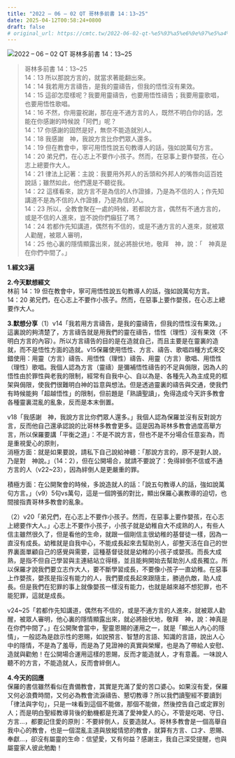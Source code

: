 ```yaml
---
title: "2022 – 06 – 02 QT 哥林多前書 14：13~25"
date: 2025-04-12T00:58:24+0800
draft: false
# original_url: https://cmtc.tw/2022-06-02-qt-%e5%93%a5%e6%9e%97%e5%a4%9a%e5%89%8d%e6%9b%b8-14%ef%bc%9a1325
---
```


![2022 – 06 – 02 QT 哥林多前書 14：13~25](/images/qt.jpg  "2022 – 06 – 02 QT 哥林多前書 14：13~25")

> 哥林多前書 14：13~25  
> 14：13 所以那說方言的，就當求著能翻出來。  
> 14：14 我若用方言禱告，是我的靈禱告，但我的悟性沒有果效。  
> 14：15 這卻怎麼樣呢？我要用靈禱告，也要用悟性禱告；我要用靈歌唱，也要用悟性歌唱。  
> 14：16 不然，你用靈祝謝，那在座不通方言的人，既然不明白你的話，怎能在你感謝的時候說「阿們」呢？  
> 14：17 你感謝的固然是好，無奈不能造就別人。  
> 14：18 我感謝　神，我說方言比你們眾人還多。  
> 14：19 但在教會中，寧可用悟性說五句教導人的話，強如說萬句方言。  
> 14：20 弟兄們，在心志上不要作小孩子。然而，在惡事上要作嬰孩，在心志上總要作大人。  
> 14：21 律法上記著：主說：我要用外邦人的舌頭和外邦人的嘴唇向這百姓說話；雖然如此，他們還是不聽從我。  
> 14：22 這樣看來，說方言不是為信的人作證據，乃是為不信的人；作先知講道不是為不信的人作證據，乃是為信的人。  
> 14：23 所以，全教會聚在一處的時候，若都說方言，偶然有不通方言的，或是不信的人進來，豈不說你們癲狂了嗎？  
> 14：24 若都作先知講道，偶然有不信的，或是不通方言的人進來，就被眾人勸醒，被眾人審明，  
> 14：25 他心裏的隱情顯露出來，就必將臉伏地，敬拜　神，說：「　神真是在你們中間了。」

**1.經文3遍**

**2.今天默想經文**  
林前 14：19 但在教會中，寧可用悟性說五句教導人的話，強如說萬句方言。  
14：20 弟兄們，在心志上不要作小孩子。然而，在惡事上要作嬰孩，在心志上總要作大人。

**3.默想分享**（1）v14「我若用方言禱告，是我的靈禱告，但我的悟性沒有果效。」這裏說的夠清楚了，方言禱告就是用我們的靈在禱告，悟性（理性）沒有果效（不明白方言的內容）。所以方言禱告的目的是在造就自己，而且主要是在靈裏的造就，而不是悟性方面的造就。v15保羅使用悟性、方言、禱告、歌唱四種方式來交錯使用：用靈（方言）禱告、用悟性（理性）禱告、用靈（方言）歌唱、用悟性（理性）歌唱。我個人認為方言（靈禱）是彌補悟性禱告的不足與侷限，因為人的悟性由於罪性與老我的限制，經常有自我中心、自以為是、各種先入為主成見的框架與侷限，使我們很難明白神的旨意與想法。但是透過靈裏的禱告與交通，使我們有時候能夠「超越悟性」的限制，但前題是「熟讀聖讀」，免得造成今天許多教會各種靈裏混亂的亂象，反而是本末倒置。

v18「我感謝　神，我說方言比你們眾人還多。」我個人認為保羅並沒有反對說方言，反而他自己還承認說的比哥林多教會更多。這是因為哥林多教會過度高舉方言，所以保羅要講「平衡之道」：不是不說方言，但也不是不分場合任意妄為，而是重視愛心的原則，  
消極方面：就是如果要說，請私下自己說給神聽：「那說方言的，原不是對人說，乃是對　神說。」（14：2），但在公開場合，就請不要說了：免得絆倒不信或不通方言的人（v22~23），因為絆倒人是更嚴重的罪。

積極方面：在公開聚會的時候，多說造就人的話：「說五句教導人的話，強如說萬句方言。」（v9）5句vs萬句，這是一個誇張的對比，顯出保羅心裏教導的迫切，也間接指責哥林多教會的亂象。

（2）v20「弟兄們，在心志上不要作小孩子。然而，在惡事上要作嬰孩，在心志上總要作大人。」心志上不要作小孩子，小孩子就是幼稚自大不成熟的人，有些人信主雖然很久了，但是看他的生命，就跟一個剛信主很幼稚的基督徒一樣，因為一直沒有成長。幼稚就是自我中心，不能成長起來去幫助別人，卻整天活在自己的世界裏面單顧自己的感覺與需要，這種基督徒就是幼稚的小孩子或嬰孩。而長大成熟，是指不但自己學習與主連結站立得穩，並且能夠開始去幫助別人成長獨立。所以保羅才說我們要立志作大人，要不斷學習成長，不要像小孩子一直幼稚。在惡事上作嬰孩，嬰孩是指沒有能力的人，我們要成長起來跟隨主，勝過仇敵，助人成長。但是我們在犯罪的事上就像嬰孩一樣沒有能力，也就是越來越不想犯罪，也不能犯罪，這就是成長。

v24~25「若都作先知講道，偶然有不信的，或是不通方言的人進來，就被眾人勸醒，被眾人審明，他心裏的隱情顯露出來，就必將臉伏地，敬拜　神，說：神真是在你們中間了。」在公開聚會當中，聖靈恩賜的運用之一，就是「顯出人內心的隱情」，一般認為是啟示性的恩賜，如說預言、智慧的言語、知識的言語，說出人心中的隱情，不是為了羞辱，而是為了見證神的真實與榮耀，也是為了帶給人安慰、造就與勸勉！在公開場合運用這樣的恩賜，反而才能造就人，才有意義。一味說人聽不的方言，不能造就人，反而會絆倒人。

**4.今天的回應**  
保羅的書信雖然看似在責備教會，其實是充滿了愛的苦口婆心。如果沒有愛，保羅又何必浪費時間，又何必為教會流淚禱告、懇切教導？所以我們讀聖經不要讀到「律法與字句」，只是一味看到這個不能做，那個不能做，然後控告自己或定罪別人；而是明白聖經教導背後的動機都是充滿了愛神愛人的心，不管是吃喝、守日、方言…，都要記住愛的原則：不要絆倒人，反要造就人。哥林多教會是一個高舉自我中心的教會，也是一個混亂主道與放縱情慾的教會，就算有方言、口才、恩賜、奉獻…，卻沒有屬靈的生命：信望愛，又有何益？感謝主，我自己深受提醒，也與屬靈家人彼此勉勵！